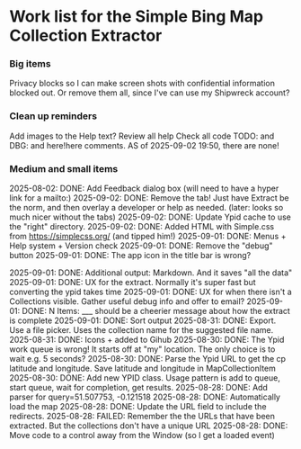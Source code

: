 ﻿# Work list for the Simple Bing Map Collection Extractor

### Big items

Privacy blocks so I can make screen shots with confidential information blocked out. Or remove them all, since I've can use my Shipwreck account?

### Clean up reminders
Add images to the Help text?
Review all help
Check all code TODO: and DBG: and here!here comments. AS of 2025-09-02 19:50, there are none!

### Medium and small items

2025-08-02: DONE: Add Feedback dialog box (will need to have a hyper link for a mailto:) 
2025-09-02: DONE: Remove the tab! Just have Extract be the norm, and then overlay a developer or help as needed. (later: looks so much nicer without the tabs)
2025-09-02: DONE: Update Ypid cache to use the "right" directory. 
2025-09-02: DONE: Added HTML with Simple.css from https://simplecss.org/ (and tipped him!)
2025-09-01: DONE: Menus + Help system + Version check
2025-09-01: DONE: Remove the "debug" button
2025-09-01: DONE: The app icon in the title bar is wrong?

2025-09-01: DONE: Additional output: Markdown. And it saves "all the data"
2025-09-01: DONE: UX for the extract. Normally it's super fast but converting the ypid takes time
2025-09-01: DONE: UX for when there isn't a Collections visible. Gather useful debug info and offer to email?
2025-09-01: DONE: N Items: ___ should be a cheerier message about how the extract is complete
2025-09-01: DONE: Sort output
2025-08-31: DONE: Export. Use a file picker. Uses the collection name for the suggested file name.
2025-08-31: DONE: Icons + added to Gihub
2025-08-30: DONE: The Ypid work queue is wrong! It starts off at "my" location. The only choice is to wait e.g. 5 seconds?
2025-08-30: DONE: Parse the Ypid URL to get the cp latitude and longitude. Save latitude and longitude in MapCollectionItem
2025-08-30: DONE: Add new YPID class. Usage pattern is add to queue, start queue, wait for completion, get results. 
2025-08-28: DONE: Add parser for query=51.507753, -0.121518
2025-08-28: DONE: Automatically load the map
2025-08-28: DONE: Update the URL field to include the redirects. 
2025-08-28: FAILED: Remember the the URLs that have been extracted. But the collections don't have a unique URL
2025-08-28: DONE: Move code to a control away from the Window (so I get a loaded event)
